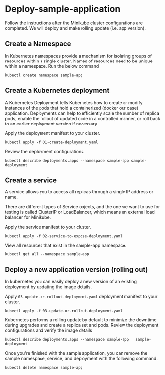 # Deploy-sample-application

Follow the instructions after the Minikube cluster configurations are completed. We will deploy and make rolling update (i.e. app version).

## Create a Namespace

In Kubernetes namespaces provide a mechanism for isolating groups of resources within a single cluster. Names of resources need to be unique within a namespace. Run the below command

    kubectl create namespace sample-app

## Create a Kubernetes deployment

A Kubernetes Deployment tells Kubernetes how to create or modify instances of the pods that hold a containerized (docker our case) application. Deployments can help to efficiently scale the number of replica pods, enable the rollout of updated code in a controlled manner, or roll back to an earlier deployment version if necessary.

Apply the deployment manifest to your cluster.

    kubectl apply -f 01-create-deployment.yaml

Review the deployment configurations.

    kubectl describe deployments.apps --namespace sample-app sample-deployment


## Create a service

A service allows you to access all replicas through a single IP address or name.

There are different types of Service objects, and the one we want to use for testing is called ClusterIP or LoadBalancer, which means an external load balancer for Minikube.

Apply the service manifest to your cluster.

	kubectl apply -f 02-service-to-expose-deployment.yaml

View all resources that exist in the sample-app namespace.

	kubectl get all --namespace sample-app


## Deploy a new application version (rolling out)

In kubernetes you can easily deploy a new version of an existing deployment by updating the image details.

Apply `03-update-or-rollout-deployment.yaml` deployment manifest to your cluster.

    kubectl apply -f 03-update-or-rollout-deployment.yaml

Kubernetes performs a rolling update by default to minimize the downtime during upgrades and create a replica set and pods.
Review the deployment configurations and verify the image details

    kubectl describe deployments.apps --namespace sample-app   sample-deployment

Once you're finished with the sample application, you can remove the sample namespace, service, and deployment with the following command.

    kubectl delete namespace sample-app
